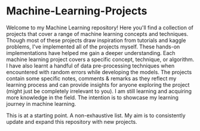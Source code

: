 # Machine-Learning-Projects
Welcome to my Machine Learning repository! Here you'll find a collection of projects that cover a range of machine learning concepts and techniques. Though most of these projects draw inspiration from tutorials and kaggle problems, I've implemented all of the projects myself. These hands-on implementations have helped me gain a deeper understanding. Each  machine learning project covers a specific concept, technique, or algorithm. I have also learnt a handful of data pre-processing techniques when encountered with random errors while developing the models. The projects contain some specific notes, comments & remarks as they reflect my learning process and can provide insights for anyone exploring the project (might just be completely irrelevant to you). I am still learning and acquiring more knowledge in the field. The intention is to showcase my learning journey in machine learning.

This is at a starting point. A non-exhaustive list. My aim is to consistently update and expand this repository with new projects.
